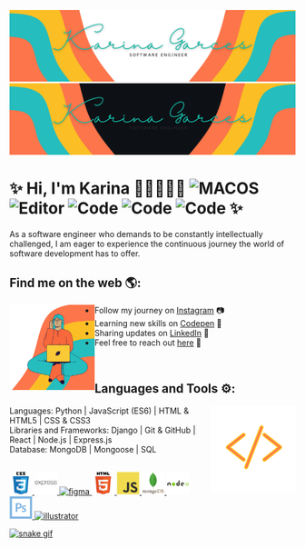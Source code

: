 


 ![header](https://github.com/imanirak/imanirak/blob/main/github.png#gh-light-mode-only)
  ![header logo](https://github.com/imanirak/imanirak/blob/main/darkmode.png#gh-dark-mode-only)



#  ✨ Hi, I'm Karina 👋🏼👩🏽‍💻 ![MACOS](https://img.shields.io/badge/OS-MAC-informational?style=flat&logo=<LOGO_NAME>&orange=white&color=25BDBE) ![Editor](https://img.shields.io/badge/Editor-VSCode-informational?style=flat&logo=<LOGO_NAME>&orange=white&color=FC754B) ![Code](https://img.shields.io/badge/Code-JavaScript-informational?style=flat&logo=<LOGO_NAME>&orange=white&color=FBBF25) ![Code](https://img.shields.io/badge/Code-Python-informational?style=flat&logo=<LOGO_NAME>&orange=white&color=important) ![Code](https://komarev.com/ghpvc/?username=imanirak&label=Profile%20views&color=FC754B&style=flat)       ✨ 
 
  
 As a software engineer who demands to be constantly intellectually challenged, I am eager to experience the continuous journey the world of software development has to offer.




## Find me on the web 🌎: 

  <img align="left" width="150" height="150" src="https://github.com/imanirak/imanirak/blob/main/g1.png ">

   - Follow my journey on <a href="https://www.instagram.com/anirak.dev/">Instagram</a> 📷
   - Learning new skills on <a href="https://codepen.io/anirak"> Codepen</a> 📝
   - Sharing updates on <a href="https://www.linkedin.com/in/karinadgarces/">LinkedIn</a> 📇
   - Feel free to reach out <a href="mailto:karinadgarces@gmail.com">here</a>  📧

<br>

## Languages and Tools ⚙️:
 <img align="right" width="150" height="150" src="https://github.com/imanirak/imanirak/blob/main/tag.png  ">
Languages:  Python | JavaScript (ES6) | HTML & HTML5 | CSS & CSS3
<br>
Libraries and Frameworks:  Django | Git & GitHub | React | Node.js | Express.js 
<br>
Database: MongoDB | Mongoose |  SQL
<br>

<br> 

<p align="left">
  <a href="https://www.w3schools.com/css/" target="_blank" rel="noreferrer"> 
    <img src="https://raw.githubusercontent.com/devicons/devicon/master/icons/css3/css3-original-wordmark.svg" alt="css3" width="40" height="40"/> </a> <a href="https://expressjs.com" target="_blank" rel="noreferrer"> 
   <img src="https://raw.githubusercontent.com/devicons/devicon/master/icons/express/express-original-wordmark.svg" alt="express" width="40" height="40"/> </a> <a href="https://www.figma.com/" target="_blank" rel="noreferrer"> 
   <img src="https://www.vectorlogo.zone/logos/figma/figma-icon.svg" alt="figma" width="40" height="40"/> </a> <a href="https://www.w3.org/html/" target="_blank" rel="noreferrer">
    <img src="https://raw.githubusercontent.com/devicons/devicon/master/icons/html5/html5-original-wordmark.svg" alt="html5" width="40" height="40"/> </a> <a href="https://www.adobe.com/in/products/illustrator.html" target="_blank" rel="noreferrer"> 
    <img src="https://raw.githubusercontent.com/devicons/devicon/master/icons/javascript/javascript-original.svg" alt="javascript" width="40" height="40"/> </a> <a href="https://www.mongodb.com/" target="_blank" rel="noreferrer">
    <img src="https://raw.githubusercontent.com/devicons/devicon/master/icons/mongodb/mongodb-original-wordmark.svg" alt="mongodb" width="40" height="40"/> </a> <a href="https://nodejs.org" target="_blank" rel="noreferrer"> 
      <img src="https://raw.githubusercontent.com/devicons/devicon/master/icons/nodejs/nodejs-original-wordmark.svg" alt="nodejs" width="40" height="40"/> </a> <a href="https://www.photoshop.com/en" target="_blank" rel="noreferrer"> 
    <img src="https://raw.githubusercontent.com/devicons/devicon/master/icons/photoshop/photoshop-line.svg" alt="photoshop" width="40" height="40"/> </a> <a href="https://www.adobe.com/products/xd.html" target="_blank" rel="noreferrer">
  <img src="https://www.vectorlogo.zone/logos/adobe_illustrator/adobe_illustrator-icon.svg" alt="illustrator" width="40" height="40"/> </a> <a href="https://developer.mozilla.org/en-US/docs/Web/JavaScript" target="_blank" rel="noreferrer"> 
  
    
    
</p>

![snake gif](https://github.com/imanirak/imanirak/blob/output/github-contribution-grid-snake.gif)
